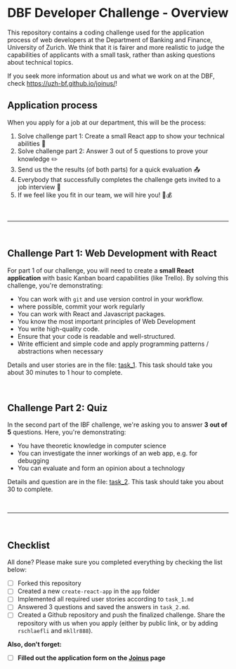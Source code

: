 # DBF Developer Challenge - Overview

This repository contains a coding challenge used for the application process of web developers at the Department of Banking and Finance, University of Zurich. We think that it is fairer and more realistic to judge the capabilities of applicants with a small task, rather than asking questions about technical topics.

If you seek more information about us and what we work on at the DBF, check <https://uzh-bf.github.io/joinus/>!

## Application process

When you apply for a job at our department, this will be the process:
1. Solve challenge part 1: Create a small React app to show your technical abilities :robot:
2. Solve challenge part 2: Answer 3 out of 5 questions to prove your knowledge :pencil2:
3. Send us the the results (of both parts) for a quick evaluation :outbox_tray:
4. Everybody that successfully completes the challenge gets invited to a job interview :bell:
5. If we feel like you fit in our team, we will hire you! :checkered_flag::moneybag:


<br>

---

<br>



## Challenge Part 1: Web Development with React

For part 1 of our challenge, you will need to create a **small React application** with basic Kanban board capabilities (like Trello). By solving this challenge, you're demonstrating:
- You can work with `git` and use version control in your workflow.
 - where possible, commit your work regularly
- You can work with React and Javascript packages. 
- You know the most important principles of Web Development
- You write high-quality code.
 - Ensure that your code is readable and well-structured.
 - Write efficient and simple code and apply programming patterns / abstractions when necessary

Details and user stories are in the file: [task_1](task_1.md). This task should take you about 30 minutes to 1 hour to complete.

<br>

## Challenge Part 2: Quiz

In the second part of the IBF challenge, we're asking you to answer **3 out of 5** questions. Here, you're demonstrating:
- You have theoretic knowledge in computer science
- You can investigate the inner workings of an web app, e.g. for debugging
- You can evaluate and form an opinion about a technology

Details and question are in the file: [task_2](task_2.md). This task should take you about 30 to complete.


<br>

---

<br>


## Checklist

All done? Please make sure you completed everything by checking the list below:
- [ ] Forked this repository
- [ ] Created a new `create-react-app` in the `app` folder
- [ ] Implemented all required user stories according to `task_1.md`
- [ ] Answered 3 questions and saved the answers in `task_2.md`.
- [ ] Created a Github repository and push the finalized challenge. Share the repository with us when you apply (either by public link, or by adding `rschlaefli` and `mkllr888`).

**Also, don't forget:**
- [ ] **Filled out the application form on the [Joinus](https://uzh-bf.github.io/joinus/) page**
